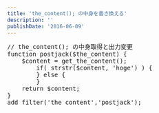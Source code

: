 ```yaml
---
title: 'the_content(); の中身を書き換える'
description: ''
publishDate: '2016-06-09'
---
```


<pre class="brush: php; title: ; notranslate" title="">// the_content(); の中身取得と出力変更
function postjack($the_content) {
	$content = get_the_content();
		if( strstr($content, 'hoge') ) {
		} else {
		}
	return $content;
}
add_filter('the_content','postjack');
</pre>
